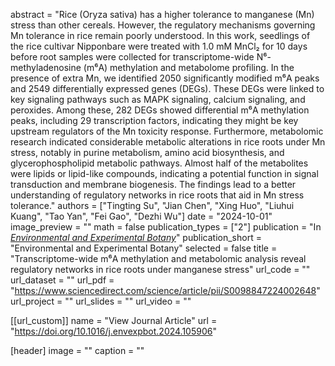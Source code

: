 abstract = "Rice (Oryza sativa) has a higher tolerance to manganese (Mn) stress than other cereals. However, the regulatory mechanisms governing Mn tolerance in rice remain poorly understood. In this work, seedlings of the rice cultivar Nipponbare were treated with 1.0 mM MnCl₂ for 10 days before root samples were collected for transcriptome-wide N⁶-methyladenosine (m⁶A) methylation and metabolome profiling. In the presence of extra Mn, we identified 2050 significantly modified m⁶A peaks and 2549 differentially expressed genes (DEGs). These DEGs were linked to key signaling pathways such as MAPK signaling, calcium signaling, and peroxides. Among these, 282 DEGs showed differential m⁶A methylation peaks, including 29 transcription factors, indicating they might be key upstream regulators of the Mn toxicity response. Furthermore, metabolomic research indicated considerable metabolic alterations in rice roots under Mn stress, notably in purine metabolism, amino acid biosynthesis, and glycerophospholipid metabolic pathways. Almost half of the metabolites were lipids or lipid-like compounds, indicating a potential function in signal transduction and membrane biogenesis. The findings lead to a better understanding of regulatory networks in rice roots that aid in Mn stress tolerance."
authors = ["Tingting Su", "Jian Chen", "Xing Huo", "Liuhui Kuang", "Tao Yan", "Fei Gao", "Dezhi Wu"]
date = "2024-10-01"
image_preview = ""
math = false
publication_types = ["2"]
publication = "In [*Environmental and Experimental Botany*](https://doi.org/10.1016/j.envexpbot.2024.105906)"
publication_short = "Environmental and Experimental Botany"
selected = false
title = "Transcriptome-wide m⁶A methylation and metabolomic analysis reveal regulatory networks in rice roots under manganese stress"
url_code = ""
url_dataset = ""
url_pdf = "https://www.sciencedirect.com/science/article/pii/S0098847224002648"
url_project = ""
url_slides = ""
url_video = ""

[[url_custom]]
name = "View Journal Article"
url = "https://doi.org/10.1016/j.envexpbot.2024.105906"

[header]
image = ""
caption = ""